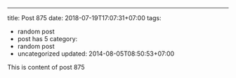 ---
title: Post 875
date: 2018-07-19T17:07:31+07:00
tags:
  - random post
  - post has 5
category:
  - random post
  - uncategorized
updated: 2014-08-05T08:50:53+07:00

This is content of post 875